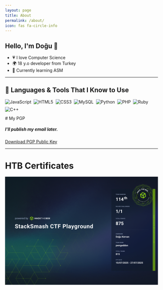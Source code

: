 ```yaml
---
layout: page
title: About
permalink: /about/
icon: fas fa-circle-info
---
```


## Hello, I'm Doğu 👋

- 💗 I love Computer Science  
- 🌍 18 y.o developer from Turkey  
- 🔭 Currently learning ASM  

---
## 🧠 Languages & Tools That I Know to Use

<div style="display: flex; flex-wrap: wrap; gap: 0.5rem;">

<img alt="JavaScript" src="https://img.shields.io/badge/javascript-%23323330.svg?style=for-the-badge&logo=javascript&logoColor=%23F7DF1E"/>
<img alt="HTML5" src="https://img.shields.io/badge/html5-%23E34F26.svg?style=for-the-badge&logo=html5&logoColor=white"/>
<img alt="CSS3" src="https://img.shields.io/badge/css3-%231572B6.svg?style=for-the-badge&logo=css3&logoColor=white"/>
<img alt="MySQL" src="https://img.shields.io/badge/mysql-%2300f.svg?style=for-the-badge&logo=mysql&logoColor=white"/>
<img alt="Python" src="https://img.shields.io/badge/Python-yellow?style=for-the-badge&logo=python"/>
<img alt="PHP" src="https://img.shields.io/badge/php-%234F5B93.svg?style=for-the-badge&logo=php&logoColor=white"/>
<img alt="Ruby" src="https://img.shields.io/badge/ruby-red.svg?style=for-the-badge&logo=ruby&logoColor=white"/>
<img alt="C++" src="https://img.shields.io/badge/C++-%2300599C.svg?style=for-the-badge&logo=c%2B%2B&logoColor=white"/>

---

</div>
# My PGP 
<h5>I'll publish my email later.</h5>
<div>
<a href="https://keyserver.ubuntu.com/pks/lookup?op=get&search=0x57a8b87a98c9277bb2c14dfdc2a7a99b6557d737">Download PGP Public Key </a>
</div>

---

# HTB Certificates

<img alt="StackSmash PlayGround" src="https://raw.githubusercontent.com/dogujen/dogujen.github.io/refs/heads/main/assets/img/certs/myfirstcert.png" width="%20" height="%20"/>